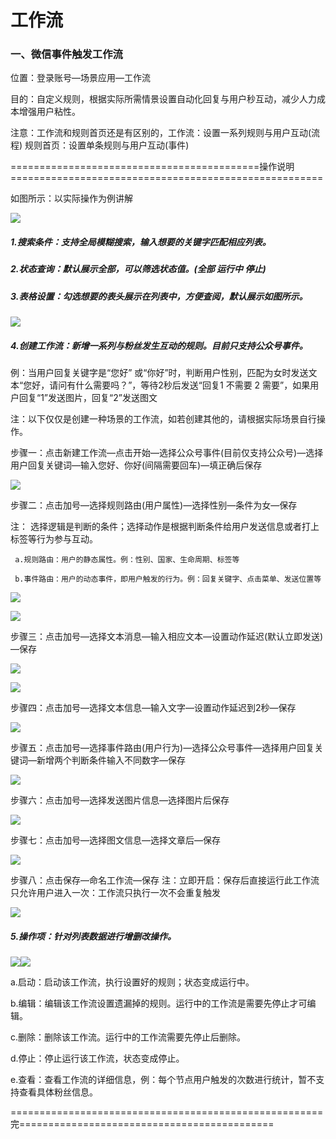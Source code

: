 # 工作流

### 一、微信事件触发工作流

位置：登录账号—场景应用—工作流

目的：自定义规则，根据实际所需情景设置自动化回复与用户秒互动，减少人力成本增强用户粘性。

注意：工作流和规则首页还是有区别的，工作流：设置一系列规则与用户互动\(流程\)        规则首页：设置单条规则与用户互动\(事件\)

===========================================操作说明======================================================

如图所示：以实际操作为例讲解

![](/assets/gongzuoliu.png)

##### 1.搜索条件：支持全局模糊搜索，输入想要的关键字匹配相应列表。

##### 2.状态查询：默认展示全部，可以筛选状态值。\(全部  运行中  停止\)

##### 3.表格设置：勾选想要的表头展示在列表中，方便查阅，默认展示如图所示。

![](/assets/biaoge.png)

##### 4.创建工作流：新增一系列与粉丝发生互动的规则。目前只支持公众号事件。

例：当用户回复关键字是“您好” 或“你好”时，判断用户性别，匹配为女时发送文本“您好，请问有什么需要吗？”，等待2秒后发送“回复1 不需要 2 需要”，如果用户回复“1”发送图片，回复“2”发送图文

注：以下仅仅是创建一种场景的工作流，如若创建其他的，请根据实际场景自行操作。

步骤一：点击新建工作流—点击开始—选择公众号事件\(目前仅支持公众号\)—选择用户回复关键词—输入您好、你好\(间隔需要回车\)—填正确后保存

![](/assets/shijian.png)

步骤二：点击加号—选择规则路由\(用户属性\)—选择性别—条件为女—保存

注： 选择逻辑是判断的条件；选择动作是根据判断条件给用户发送信息或者打上标签等行为参与互动。

```
 a.规则路由：用户的静态属性。例：性别、国家、生命周期、标签等

 b.事件路由：用户的动态事件，即用户触发的行为。例：回复关键字、点击菜单、发送位置等
```

![](/assets/1.png)

![](/assets/2.png)

步骤三：点击加号—选择文本消息—输入相应文本—设置动作延迟\(默认立即发送\)—保存

![](/assets/3.png)

![](/assets/5.png)

步骤四：点击加号—选择文本信息—输入文字—设置动作延迟到2秒—保存

![](/assets/6.png)

步骤五：点击加号—选择事件路由\(用户行为\)—选择公众号事件—选择用户回复关键词—新增两个判断条件输入不同数字—保存

![](/assets/10.png)

步骤六：点击加号—选择发送图片信息—选择图片后保存

![](/assets/11.png)

步骤七：点击加号—选择图文信息—选择文章后—保存

![](/assets/12.png)

步骤八：点击保存—命名工作流—保存      注：立即开启：保存后直接运行此工作流        只允许用户进入一次：工作流只执行一次不会重复触发

![](/assets/13.png)

##### 5.操作项：针对列表数据进行增删改操作。

![](/assets/caozuoxiang.png)![](/assets/15.png)

a.启动：启动该工作流，执行设置好的规则；状态变成运行中。

b.编辑：编辑该工作流设置遗漏掉的规则。运行中的工作流是需要先停止才可编辑。

c.删除：删除该工作流。运行中的工作流需要先停止后删除。

d.停止：停止运行该工作流，状态变成停止。

e.查看：查看工作流的详细信息，例：每个节点用户触发的次数进行统计，暂不支持查看具体粉丝信息。

======================================================完============================================

